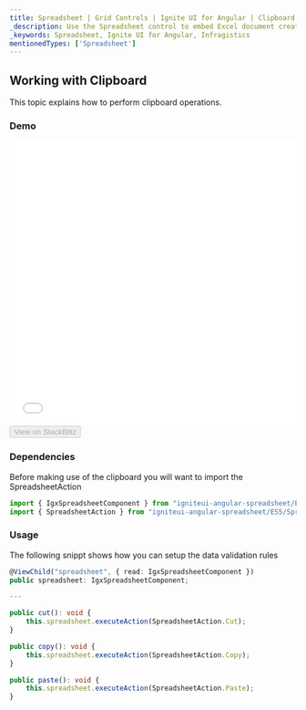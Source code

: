 ```yaml
---
title: Spreadsheet | Grid Controls | Ignite UI for Angular | Clipboard | Infragistics |
_description: Use the Spreadsheet control to embed Excel document creation and editing experiences right into your application.
_keywords: Spreadsheet, Ignite UI for Angular, Infragistics
mentionedTypes: ['Spreadsheet']
---
```


## Working with Clipboard

This topic explains how to perform clipboard operations.

### Demo

<div class="sample-container loading" style="height: 500px">
    <iframe id="spreadsheet-clipboard-sample-iframe" src='{environment:dvDemosBaseUrl}/spreadsheet/spreadsheet-clipboard' width="100%" height="100%" seamless frameBorder="0" onload="onXPlatSampleIframeContentLoaded(this);"></iframe>
</div>
<div>
    <button data-localize="stackblitz" disabled class="stackblitz-btn"   data-iframe-id="spreadsheet-clipboard-sample-iframe" data-demos-base-url="{environment:dvDemosBaseUrl}">View on StackBlitz
    </button>
</div>

<div class="divider--half"></div>

### Dependencies

Before making use of the clipboard you will want to import the SpreadsheetAction

```ts
import { IgxSpreadsheetComponent } from "igniteui-angular-spreadsheet/ES5/igx-spreadsheet-component";
import { SpreadsheetAction } from "igniteui-angular-spreadsheet/ES5/SpreadsheetAction";
```

<div class="divider--half"></div>

### Usage

The following snippt shows how you can setup the data validation rules

```ts
@ViewChild("spreadsheet", { read: IgxSpreadsheetComponent })
public spreadsheet: IgxSpreadsheetComponent;

---

public cut(): void {
    this.spreadsheet.executeAction(SpreadsheetAction.Cut);
}

public copy(): void {
    this.spreadsheet.executeAction(SpreadsheetAction.Copy);
}

public paste(): void {
    this.spreadsheet.executeAction(SpreadsheetAction.Paste);
}
```
